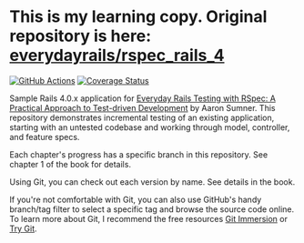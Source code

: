 # This is my learning copy. Original repository is here: [everydayrails/rspec_rails_4](https://github.com/everydayrails/rspec_rails_4)

[![GitHub Actions](https://github.com/dtan4/everydayrails-rspec/workflows/Test/badge.svg)](https://github.com/dtan4/ghrls/actions?query=workflow%3ATest+branch%3Amaster)
[![Coverage Status](https://coveralls.io/repos/dtan4/everydayrails-rspec/badge.png?branch=master)](https://coveralls.io/r/dtan4/everydayrails-rspec?branch=master)

Sample Rails 4.0.x application for [Everyday Rails Testing with RSpec: A Practical Approach to Test-driven Development](https://leanpub.com/everydayrailsrspec) by Aaron Sumner. This repository demonstrates incremental testing of an existing application, starting with an untested codebase and working through model, controller, and feature specs.

Each chapter's progress has a specific branch in this repository. See chapter 1 of the book for details.

Using Git, you can check out each version by name. See details in the book.

If you're not comfortable with Git, you can also use GitHub's handy branch/tag filter to select a specific tag and browse the source code online. To learn more about Git, I recommend the free resources [Git Immersion](http://gitimmersion.com/) or [Try Git](http://www.codeschool.com/courses/try-git).
